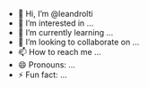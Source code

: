 - 👋 Hi, I’m @leandrolti
- 👀 I’m interested in ...
- 🌱 I’m currently learning ...
- 💞️ I’m looking to collaborate on ...
- 📫 How to reach me ...
- 😄 Pronouns: ...
- ⚡ Fun fact: ...

<!---
leandrolti/leandrolti is a ✨ special ✨ repository because its `README.md` (this file) appears on your GitHub profile.
You can click the Preview link to take a look at your changes.
--->
